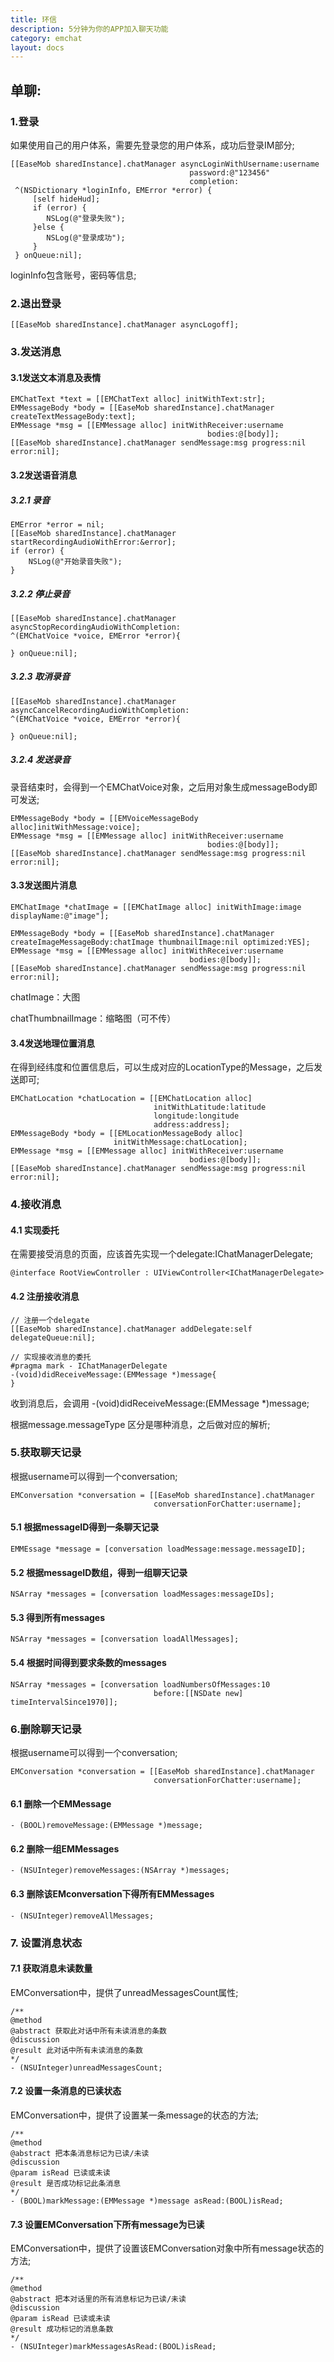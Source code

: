 ```yaml
---
title: 环信
description: 5分钟为你的APP加入聊天功能
category: emchat
layout: docs
---
```

## 单聊:

### 1.登录 ###

如果使用自己的用户体系，需要先登录您的用户体系，成功后登录IM部分;

	[[EaseMob sharedInstance].chatManager asyncLoginWithUsername:username
											password:@"123456"
											completion:
     ^(NSDictionary *loginInfo, EMError *error) {
         [self hideHud];
         if (error) {
			NSLog(@"登录失败");
         }else {
			NSLog(@"登录成功");
         }
     } onQueue:nil];
     
loginInfo包含账号，密码等信息;

### 2.退出登录 ###

	[[EaseMob sharedInstance].chatManager asyncLogoff];

### 3.发送消息 ###

#### 3.1发送文本消息及表情 ####

	EMChatText *text = [[EMChatText alloc] initWithText:str];
	EMMessageBody *body = [[EaseMob sharedInstance].chatManager 	createTextMessageBody:text];
	EMMessage *msg = [[EMMessage alloc] initWithReceiver:username
	                                            bodies:@[body]];
	[[EaseMob sharedInstance].chatManager sendMessage:msg progress:nil error:nil];


#### 3.2发送语音消息 ####

##### 3.2.1 录音 #####

	EMError *error = nil;
	[[EaseMob sharedInstance].chatManager startRecordingAudioWithError:&error];
	if (error) {
	    NSLog(@"开始录音失败");
	}

##### 3.2.2 停止录音 #####

	[[EaseMob sharedInstance].chatManager asyncStopRecordingAudioWithCompletion:
	^(EMChatVoice *voice, EMError *error){
	
	} onQueue:nil];
     
##### 3.2.3 取消录音 #####

	[[EaseMob sharedInstance].chatManager asyncCancelRecordingAudioWithCompletion:
	^(EMChatVoice *voice, EMError *error){
	
	} onQueue:nil];


##### 3.2.4 发送录音 #####

录音结束时，会得到一个EMChatVoice对象，之后用对象生成messageBody即可发送;

	EMMessageBody *body = [[EMVoiceMessageBody alloc]initWithMessage:voice];
	EMMessage *msg = [[EMMessage alloc] initWithReceiver:username
	                                            bodies:@[body]];
	[[EaseMob sharedInstance].chatManager sendMessage:msg progress:nil error:nil];

	
#### 3.3发送图片消息 ####

	EMChatImage *chatImage = [[EMChatImage alloc] initWithImage:image 	displayName:@"image"];
	
	EMMessageBody *body = [[EaseMob sharedInstance].chatManager 	createImageMessageBody:chatImage thumbnailImage:nil optimized:YES];
	EMMessage *msg = [[EMMessage alloc] initWithReceiver:username
	                                        bodies:@[body]];
	[[EaseMob sharedInstance].chatManager sendMessage:msg progress:nil error:nil];

chatImage：大图

chatThumbnailImage：缩略图（可不传）

#### 3.4发送地理位置消息 ####

在得到经纬度和位置信息后，可以生成对应的LocationType的Message，之后发送即可;
	
	EMChatLocation *chatLocation = [[EMChatLocation alloc]
	                                initWithLatitude:latitude
	                                longitude:longitude
	                                address:address];
	EMMessageBody *body = [[EMLocationMessageBody alloc]
	                       initWithMessage:chatLocation];
	EMMessage *msg = [[EMMessage alloc] initWithReceiver:username
	                                        bodies:@[body]];
	[[EaseMob sharedInstance].chatManager sendMessage:msg progress:nil error:nil];



### 4.接收消息 ###

#### 4.1 实现委托 ####

在需要接受消息的页面，应该首先实现一个delegate:IChatManagerDelegate;
	
	@interface RootViewController : UIViewController<IChatManagerDelegate>


#### 4.2 注册接收消息 ####

	// 注册一个delegate
	[[EaseMob sharedInstance].chatManager addDelegate:self 	delegateQueue:nil];
	
	// 实现接收消息的委托
	#pragma mark - IChatManagerDelegate
	-(void)didReceiveMessage:(EMMessage *)message{
	}
	
收到消息后，会调用 -(void)didReceiveMessage:(EMMessage *)message; 

根据message.messageType 区分是哪种消息，之后做对应的解析;
	
### 5.获取聊天记录 ####

根据username可以得到一个conversation;

	EMConversation *conversation = [[EaseMob sharedInstance].chatManager
	                                conversationForChatter:username];
                                    
#### 5.1 根据messageID得到一条聊天记录 ####

	EMMEssage *message = [conversation loadMessage:message.messageID];

#### 5.2 根据messageID数组，得到一组聊天记录 ####

	NSArray *messages = [conversation loadMessages:messageIDs];
	
#### 5.3 得到所有messages ####

	NSArray *messages = [conversation loadAllMessages];
	
#### 5.4 根据时间得到要求条数的messages ####

	NSArray *messages = [conversation loadNumbersOfMessages:10
                                 	before:[[NSDate new] timeIntervalSince1970]];
                                 	
### 6.删除聊天记录 ###
根据username可以得到一个conversation;

	EMConversation *conversation = [[EaseMob sharedInstance].chatManager
	                                conversationForChatter:username];
                                    
#### 6.1 删除一个EMMessage ####

	- (BOOL)removeMessage:(EMMessage *)message;

#### 6.2 删除一组EMMessages ####

	- (NSUInteger)removeMessages:(NSArray *)messages;

#### 6.3 删除该EMconversation下得所有EMMessages ####

	- (NSUInteger)removeAllMessages;

### 7. 设置消息状态 ###

#### 7.1 获取消息未读数量 ####
EMConversation中，提供了unreadMessagesCount属性;

	/**
	@method
	@abstract 获取此对话中所有未读消息的条数
	@discussion
	@result 此对话中所有未读消息的条数
	*/
	- (NSUInteger)unreadMessagesCount;


#### 7.2 设置一条消息的已读状态 ####
EMConversation中，提供了设置某一条message的状态的方法;
		
	/**
	@method
	@abstract 把本条消息标记为已读/未读
	@discussion
	@param isRead 已读或未读
	@result 是否成功标记此条消息
	*/
	- (BOOL)markMessage:(EMMessage *)message asRead:(BOOL)isRead;
	
	
#### 7.3 设置EMConversation下所有message为已读 ####
EMConversation中，提供了设置该EMConversation对象中所有message状态的方法;

	/**
	@method
	@abstract 把本对话里的所有消息标记为已读/未读
	@discussion
	@param isRead 已读或未读
	@result 成功标记的消息条数
	*/
	- (NSUInteger)markMessagesAsRead:(BOOL)isRead;
	




                                    
       	
                                    



		
	



